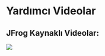 # Yardımcı Videolar
## JFrog Kaynaklı Videolar:


[![](https://markdown-videos-api.jorgenkh.no/youtube/dQw4w9WgXcQ)](https://www.youtube.com/watch?v=vqZtp5sd3BI)
